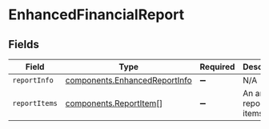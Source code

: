 # EnhancedFinancialReport


## Fields

| Field                                                                          | Type                                                                           | Required                                                                       | Description                                                                    |
| ------------------------------------------------------------------------------ | ------------------------------------------------------------------------------ | ------------------------------------------------------------------------------ | ------------------------------------------------------------------------------ |
| `reportInfo`                                                                   | [components.EnhancedReportInfo](../../models/components/enhancedreportinfo.md) | :heavy_minus_sign:                                                             | N/A                                                                            |
| `reportItems`                                                                  | [components.ReportItem](../../models/components/reportitem.md)[]               | :heavy_minus_sign:                                                             | An array of report items.                                                      |
